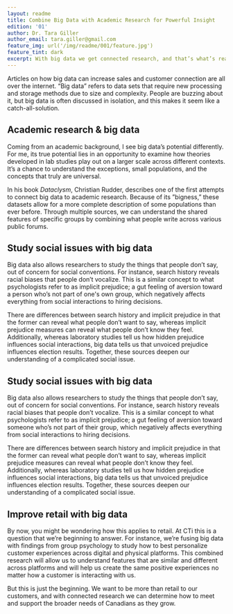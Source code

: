 ```yaml
---
layout: readme
title: Combine Big Data with Academic Research for Powerful Insight
edition: '01'
author: Dr. Tara Giller
author_email: tara.giller@gmail.com
feature_img: url('/img/readme/001/feature.jpg')
feature_tint: dark
excerpt: With big data we get connected research, and that’s what’s really powerful.
---
```


Articles on how big data can increase sales and customer connection are all over the internet. “Big data” refers to data sets that require new processing and storage methods due to size and complexity. People are buzzing about it, but big data is often discussed in isolation, and this makes it seem like a catch-all-solution. 

## Academic research & big data
  
Coming from an academic background, I see big data’s potential differently. For me, its true potential lies in an opportunity to examine how theories developed in lab studies play out on a larger scale across different contexts. It’s a chance to understand the exceptions, small populations, and the concepts that truly are universal.  

In his book _Dataclysm_, Christian Rudder, describes one of the first attempts to connect big data to academic research. Because of its ”bigness,” these datasets allow for a more complete description of some populations than ever before. Through multiple sources, we can understand the shared features of specific groups by combining what people write across various public forums.

## Study social issues with big data

Big data also allows researchers to study the things that people don’t say, out of concern for social conventions. For instance, search history reveals racial biases that people don’t vocalize. This is a similar concept to what psychologists refer to as implicit prejudice; a gut feeling of aversion toward a person who’s not part of one's own group, which negatively affects everything from social interactions to hiring decisions. 

There are differences between search history and implicit prejudice in that the former can reveal what people don’t want to say, whereas implicit prejudice measures can reveal what people don’t know they feel. Additionally, whereas laboratory studies tell us how hidden prejudice influences social interactions, big data tells us that unvoiced prejudice influences election results. Together, these sources deepen our understanding of a complicated social issue. 

## Study social issues with big data

Big data also allows researchers to study the things that people don’t say, out of concern for social conventions. For instance, search history reveals racial biases that people don’t vocalize. This is a similar concept to what psychologists refer to as implicit prejudice; a gut feeling of aversion toward someone who’s not part of their group, which negatively affects everything from social interactions to hiring decisions. 

There are differences between search history and implicit prejudice in that the former can reveal what people don’t want to say, whereas implicit prejudice measures can reveal what people don’t know they feel. Additionally, whereas laboratory studies tell us how hidden prejudice influences social interactions, big data tells us that unvoiced prejudice influences election results. Together, these sources deepen our understanding of a complicated social issue. 

## Improve retail with big data

By now, you might be wondering how this applies to retail. At CTi this is a question that we’re beginning to answer. For instance, we’re fusing big data with findings from group psychology to study how to best personalize customer experiences across digital and physical platforms. This combined research will allow us to understand features that are similar and different across platforms and will help us create the same positive experiences no matter how a customer is interacting with us. 

But this is just the beginning. We want to be more than retail to our customers, and with connected research we can determine how to meet and support the broader needs of Canadians as they grow. 
